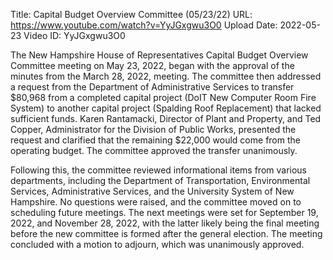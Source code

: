 Title: Capital Budget Overview Committee (05/23/22)
URL: https://www.youtube.com/watch?v=YyJGxgwu3O0
Upload Date: 2022-05-23
Video ID: YyJGxgwu3O0

The New Hampshire House of Representatives Capital Budget Overview Committee meeting on May 23, 2022, began with the approval of the minutes from the March 28, 2022, meeting. The committee then addressed a request from the Department of Administrative Services to transfer $80,968 from a completed capital project (DoIT New Computer Room Fire System) to another capital project (Spalding Roof Replacement) that lacked sufficient funds. Karen Rantamacki, Director of Plant and Property, and Ted Copper, Administrator for the Division of Public Works, presented the request and clarified that the remaining $22,000 would come from the operating budget. The committee approved the transfer unanimously.

Following this, the committee reviewed informational items from various departments, including the Department of Transportation, Environmental Services, Administrative Services, and the University System of New Hampshire. No questions were raised, and the committee moved on to scheduling future meetings. The next meetings were set for September 19, 2022, and November 28, 2022, with the latter likely being the final meeting before the new committee is formed after the general election. The meeting concluded with a motion to adjourn, which was unanimously approved.